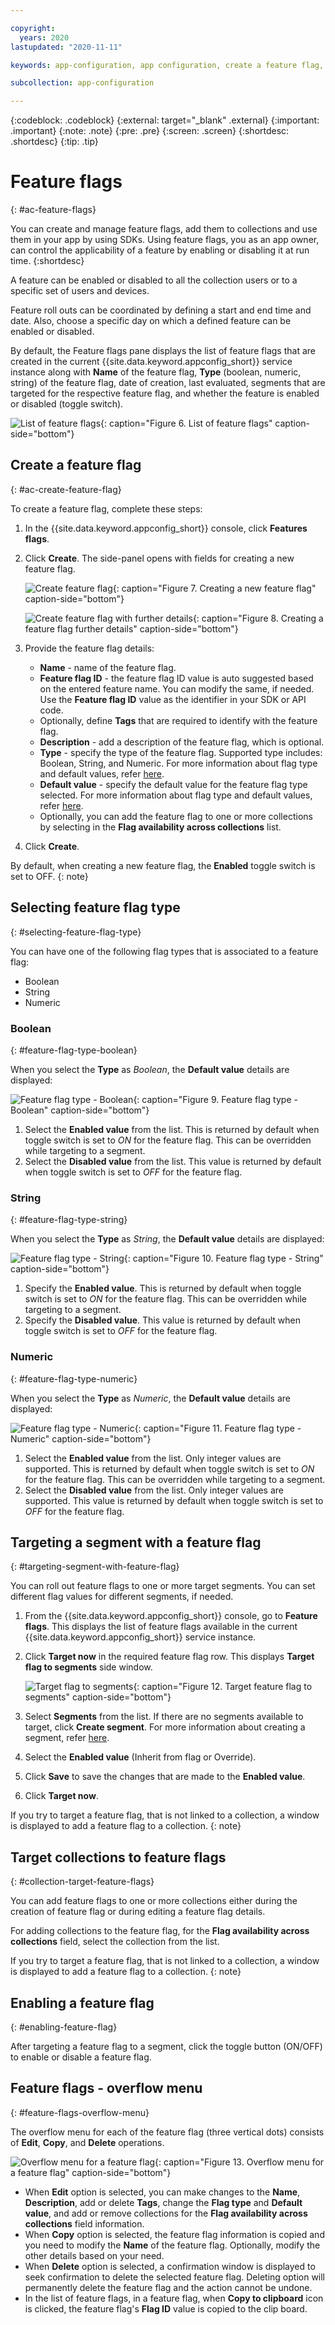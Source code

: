 ```yaml
---

copyright:
  years: 2020
lastupdated: "2020-11-11"

keywords: app-configuration, app configuration, create a feature flag, feature flags

subcollection: app-configuration

---
```


{:codeblock: .codeblock}
{:external: target="_blank" .external}
{:important: .important}
{:note: .note}
{:pre: .pre}
{:screen: .screen}
{:shortdesc: .shortdesc}
{:tip: .tip}

# Feature flags
{: #ac-feature-flags}

You can create and manage feature flags, add them to collections and use them in your app by using SDKs. Using feature flags, you as an app owner, can control the applicability of a feature by enabling or disabling it at run time.
{:shortdesc}

A feature can be enabled or disabled to all the collection users or to a specific set of users and devices. 

Feature roll outs can be coordinated by defining a start and end time and date. Also, choose a specific day on which a defined feature can be enabled or disabled.

By default, the Feature flags pane displays the list of feature flags that are created in the current {{site.data.keyword.appconfig_short}} service instance along with **Name** of the feature flag, **Type** (boolean, numeric, string) of the feature flag, date of creation, last evaluated, segments that are targeted for the respective feature flag, and whether the feature is enabled or disabled (toggle switch).

![List of feature flags](images/ac-list-feature-flag.png "List of feature flags"){: caption="Figure 6. List of feature flags" caption-side="bottom"}

## Create a feature flag
{: #ac-create-feature-flag}

To create a feature flag, complete these steps:

1. In the {{site.data.keyword.appconfig_short}} console, click **Features flags**. 
1. Click **Create**. The side-panel opens with fields for creating a new feature flag.

   ![Create feature flag](images/ac-create-feature-flag.png "Creating feature flag"){: caption="Figure 7. Creating a new feature flag" caption-side="bottom"}

   ![Create feature flag with further details](images/ac-create-feature-flag1.png "Creating feature flag further details"){: caption="Figure 8. Creating a feature flag further details" caption-side="bottom"}

1. Provide the feature flag details: 
   - **Name** - name of the feature flag. 
   - **Feature flag ID** - the feature flag ID value is auto suggested based on the entered feature name. You can modify the same, if needed. Use the **Feature flag ID** value as the identifier in your SDK or API code.
   - Optionally, define **Tags** that are required to identify with the feature flag.
   - **Description** - add a description of the feature flag, which is optional.
   - **Type** - specify the type of the feature flag. Supported type includes: Boolean, String, and Numeric. For more information about flag type and default values, refer [here](#selecting-feature-flag-type).
   - **Default value** - specify the default value for the feature flag type selected. For more information about flag type and default values, refer [here](#selecting-feature-flag-type).
   - Optionally, you can add the feature flag to one or more collections by selecting in the **Flag availability across collections** list.
1. Click **Create**.

By default, when creating a new feature flag, the **Enabled** toggle switch is set to OFF.
{: note} 

## Selecting feature flag type
{: #selecting-feature-flag-type}

You can have one of the following flag types that is associated to a feature flag:
- Boolean
- String
- Numeric

### Boolean
{: #feature-flag-type-boolean}

When you select the **Type** as *Boolean*, the **Default value** details are displayed:

![Feature flag type - Boolean](images/ac-feature-flag-boolean.png "Selecting feature flag type as boolean"){: caption="Figure 9. Feature flag type - Boolean" caption-side="bottom"}

1. Select the **Enabled value** from the list. This is returned by default when toggle switch is set to *ON* for the feature flag. This can be overridden while targeting to a segment.
1. Select the **Disabled value** from the list. This value is returned by default when toggle switch is set to *OFF* for the feature flag.

### String
{: #feature-flag-type-string}

When you select the **Type** as *String*, the **Default value** details are displayed:

![Feature flag type - String](images/ac-feature-flag-string.png "Selecting feature flag type as string"){: caption="Figure 10. Feature flag type - String" caption-side="bottom"}

1. Specify the **Enabled value**. This is returned by default when toggle switch is set to *ON* for the feature flag. This can be overridden while targeting to a segment.
1. Specify the **Disabled value**. This value is returned by default when toggle switch is set to *OFF* for the feature flag.

### Numeric
{: #feature-flag-type-numeric}

When you select the **Type** as *Numeric*, the **Default value** details are displayed:

![Feature flag type - Numeric](images/ac-feature-flag-numeric.png "Selecting feature flag type as numeric"){: caption="Figure 11. Feature flag type - Numeric" caption-side="bottom"}

1. Select the **Enabled value** from the list. Only integer values are supported. This is returned by default when toggle switch is set to *ON* for the feature flag. This can be overridden while targeting to a segment.
1. Select the **Disabled value** from the list. Only integer values are supported. This value is returned by default when toggle switch is set to *OFF* for the feature flag.

## Targeting a segment with a feature flag
{: #targeting-segment-with-feature-flag}

You can roll out feature flags to one or more target segments. You can set different flag values for different segments, if needed.

1. From the {{site.data.keyword.appconfig_short}} console, go to **Feature flags**. This displays the list of feature flags available in the current {{site.data.keyword.appconfig_short}} service instance.
1. Click **Target now** in the required feature flag row. This displays **Target flag to segments** side window.

   ![Target flag to segments](images/ac-feature-flag-to-segments.png "Target flag to segments"){: caption="Figure 12. Target feature flag to segments" caption-side="bottom"}

1. Select **Segments** from the list. If there are no segments available to target, click **Create segment**. For more information about creating a segment, refer [here](/docs/app-configuration?topic=app-configuration-ac-segments#ac-create-segment).
1. Select the **Enabled value** (Inherit from flag or Override).
1. Click **Save** to save the changes that are made to the **Enabled value**.
1. Click **Target now**.

If you try to target a feature flag, that is not linked to a collection, a window is displayed to add a feature flag to a collection.
{: note}

## Target collections to feature flags
{: #collection-target-feature-flags}

You can add feature flags to one or more collections either during the creation of feature flag or during editing a feature flag details.

For adding collections to the feature flag, for the **Flag availability across collections** field, select the collection from the list.

If you try to target a feature flag, that is not linked to a collection, a window is displayed to add a feature flag to a collection.
{: note}

## Enabling a feature flag
{: #enabling-feature-flag}

After targeting a feature flag to a segment, click the toggle button (ON/OFF) to enable or disable a feature flag.

## Feature flags - overflow menu
{: #feature-flags-overflow-menu}

The overflow menu for each of the feature flag (three vertical dots) consists of **Edit**, **Copy**, and **Delete** operations.

![Overflow menu for a feature flag](images/ac-feature-flag-overflow-menu.png "Overflow menu for a feature flag"){: caption="Figure 13. Overflow menu for a feature flag" caption-side="bottom"}

* When **Edit** option is selected, you can make changes to the **Name**, **Description**, add or delete **Tags**, change the **Flag type** and **Default value**, and add or remove collections for the **Flag availability across collections** field information.
* When **Copy** option is selected, the feature flag information is copied and you need to modify the **Name** of the feature flag. Optionally, modify the other details based on your need.
* When **Delete** option is selected, a confirmation window is displayed to seek confirmation to delete the selected feature flag. Deleting option will permanently delete the feature flag and the action cannot be undone.
* In the list of feature flags, in a feature flag, when **Copy to clipboard** icon is clicked, the feature flag's **Flag ID** value is copied to the clip board.

